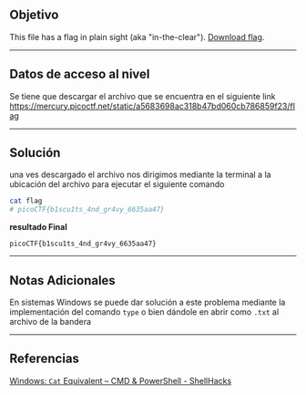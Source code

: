 ## Objetivo 

This file has a flag in plain sight (aka "in-the-clear"). [Download flag](https://mercury.picoctf.net/static/a5683698ac318b47bd060cb786859f23/flag).

---
## Datos de acceso al nivel 

Se tiene que descargar el archivo que se encuentra en el siguiente link 
https://mercury.picoctf.net/static/a5683698ac318b47bd060cb786859f23/flag

---
## Solución 

una ves descargado el archivo nos dirigimos mediante la terminal a la ubicación del archivo para ejecutar el siguiente comando 
``` bash
cat flag
# picoCTF{b1scu1ts_4nd_gr4vy_6635aa47}
```

**resultado Final**
```
picoCTF{b1scu1ts_4nd_gr4vy_6635aa47}
```

---
## Notas Adicionales 

En sistemas Windows se puede dar solución a este problema mediante la implementación del comando `type` o bien dándole en abrir como `.txt` al archivo de la bandera 

---
## Referencias 

[Windows: `Cat` Equivalent – CMD & PowerShell - ShellHacks](https://www.shellhacks.com/windows-cat-equivalent-cmd-powershell/#:~:text=cmd%20powershell%20windows%20The%20equivalent%20of%20the%20Linux,a%20text%20file%20to%20the%20screen%20in%20Windows.)

